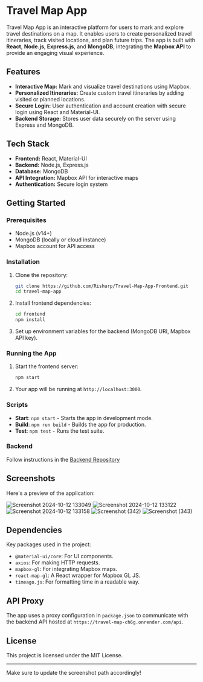 
# Travel Map App

Travel Map App is an interactive platform for users to mark and explore travel destinations on a map. It enables users to create personalized travel itineraries, track visited locations, and plan future trips. The app is built with **React**, **Node.js**, **Express.js**, and **MongoDB**, integrating the **Mapbox API** to provide an engaging visual experience.

## Features

- **Interactive Map:** Mark and visualize travel destinations using Mapbox.
- **Personalized Itineraries:** Create custom travel itineraries by adding visited or planned locations.
- **Secure Login:** User authentication and account creation with secure login using React and Material-UI.
- **Backend Storage:** Stores user data securely on the server using Express and MongoDB.

## Tech Stack

- **Frontend:** React, Material-UI
- **Backend:** Node.js, Express.js
- **Database:** MongoDB
- **API Integration:** Mapbox API for interactive maps
- **Authentication:** Secure login system

## Getting Started

### Prerequisites

- Node.js (v14+)
- MongoDB (locally or cloud instance)
- Mapbox account for API access

### Installation

1. Clone the repository:
   ```bash
   git clone https://github.com/Rishurp/Travel-Map-App-Frontend.git
   cd travel-map-app
   ```

2. Install frontend dependencies:
   ```bash
   cd frontend
   npm install
   ```

3. Set up environment variables for the backend (MongoDB URI, Mapbox API key).

### Running the App

1. Start the frontend server:
   ```bash
   npm start
   ```

2. Your app will be running at `http://localhost:3000`.

### Scripts

- **Start**: `npm start` - Starts the app in development mode.
- **Build**: `npm run build` - Builds the app for production.
- **Test**: `npm test` - Runs the test suite.

### Backend

Follow instructions in the [Backend Repository](https://github.com/Rishurp/Travel-Map-App-Backend)

## Screenshots

Here's a preview of the application:

![Screenshot 2024-10-12 133049](https://github.com/user-attachments/assets/03ac3817-4399-453e-ae0e-7ddc9915155f)
![Screenshot 2024-10-12 133122](https://github.com/user-attachments/assets/ce2f7944-5976-4b96-a065-d7b45c9de5ef)
![Screenshot 2024-10-12 133158](https://github.com/user-attachments/assets/34e2ace4-f038-4559-af1d-86f6ca03c238)
![Screenshot (342)](https://github.com/user-attachments/assets/67361167-cf2b-49d4-8533-8d854bb5100c)
![Screenshot (343)](https://github.com/user-attachments/assets/89cace8c-1008-4804-bb35-71eb98f92a33)






## Dependencies

Key packages used in the project:
- `@material-ui/core`: For UI components.
- `axios`: For making HTTP requests.
- `mapbox-gl`: For integrating Mapbox maps.
- `react-map-gl`: A React wrapper for Mapbox GL JS.
- `timeago.js`: For formatting time in a readable way.

## API Proxy
The app uses a proxy configuration in `package.json` to communicate with the backend API hosted at `https://travel-map-ch6g.onrender.com/api`.

## License
This project is licensed under the MIT License.

---

Make sure to update the screenshot path accordingly!
